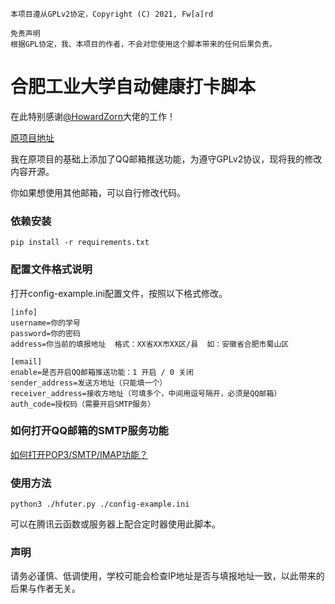 ```
本项目遵从GPLv2协定，Copyright (C) 2021, Fw[a]rd

免责声明
根据GPL协定，我、本项目的作者，不会对您使用这个脚本带来的任何后果负责。
```

# 合肥工业大学自动健康打卡脚本

在此特别感谢[@HowardZorn](https://github.com/HowardZorn)大佬的工作！

[原项目地址](https://github.com/HowardZorn/hfut_auto_check-in)

我在原项目的基础上添加了QQ邮箱推送功能，为遵守GPLv2协议，现将我的修改内容开源。

你如果想使用其他邮箱，可以自行修改代码。

### 依赖安装

```
pip install -r requirements.txt
```

### 配置文件格式说明

打开config-example.ini配置文件，按照以下格式修改。

```
[info]
username=你的学号
password=你的密码
address=你当前的填报地址  格式：XX省XX市XX区/县  如：安徽省合肥市蜀山区

[email]
enable=是否开启QQ邮箱推送功能：1 开启 / 0 关闭
sender_address=发送方地址（只能填一个）
receiver_address=接收方地址（可填多个，中间用逗号隔开，必须是QQ邮箱）
auth_code=授权码（需要开启SMTP服务）
```
### 如何打开QQ邮箱的SMTP服务功能

[如何打开POP3/SMTP/IMAP功能？](https://service.mail.qq.com/cgi-bin/help?subtype=1&&no=166&&id=28)

### 使用方法

```
python3 ./hfuter.py ./config-example.ini
```
可以在腾讯云函数或服务器上配合定时器使用此脚本。

### 声明

请务必谨慎、低调使用，学校可能会检查IP地址是否与填报地址一致，以此带来的后果与作者无关。
